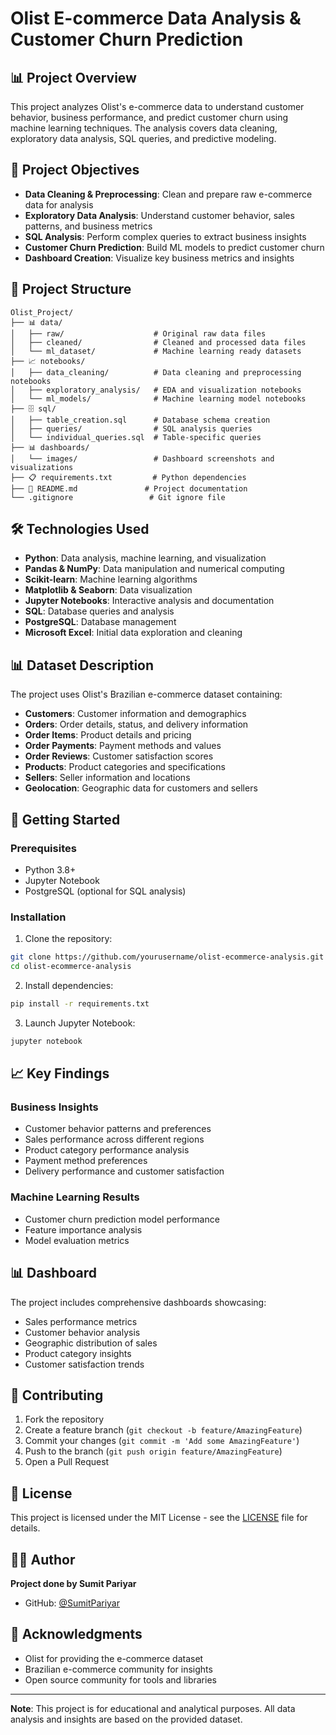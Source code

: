 # Olist E-commerce Data Analysis & Customer Churn Prediction

## 📊 Project Overview

This project analyzes Olist's e-commerce data to understand customer behavior, business performance, and predict customer churn using machine learning techniques. The analysis covers data cleaning, exploratory data analysis, SQL queries, and predictive modeling.

## 🎯 Project Objectives

- **Data Cleaning & Preprocessing**: Clean and prepare raw e-commerce data for analysis
- **Exploratory Data Analysis**: Understand customer behavior, sales patterns, and business metrics
- **SQL Analysis**: Perform complex queries to extract business insights
- **Customer Churn Prediction**: Build ML models to predict customer churn
- **Dashboard Creation**: Visualize key business metrics and insights

## 📁 Project Structure

```
Olist_Project/
├── 📊 data/
│   ├── raw/                    # Original raw data files
│   ├── cleaned/                # Cleaned and processed data files
│   └── ml_dataset/             # Machine learning ready datasets
├── 📈 notebooks/
│   ├── data_cleaning/          # Data cleaning and preprocessing notebooks
│   ├── exploratory_analysis/   # EDA and visualization notebooks
│   └── ml_models/              # Machine learning model notebooks
├── 🗄️ sql/
│   ├── table_creation.sql      # Database schema creation
│   ├── queries/                # SQL analysis queries
│   └── individual_queries.sql  # Table-specific queries
├── 📊 dashboards/
│   └── images/                 # Dashboard screenshots and visualizations
├── 📋 requirements.txt         # Python dependencies
├── 📖 README.md               # Project documentation
└── .gitignore                 # Git ignore file
```

## 🛠️ Technologies Used

- **Python**: Data analysis, machine learning, and visualization
- **Pandas & NumPy**: Data manipulation and numerical computing
- **Scikit-learn**: Machine learning algorithms
- **Matplotlib & Seaborn**: Data visualization
- **Jupyter Notebooks**: Interactive analysis and documentation
- **SQL**: Database queries and analysis
- **PostgreSQL**: Database management
- **Microsoft Excel**: Initial data exploration and cleaning

## 📊 Dataset Description

The project uses Olist's Brazilian e-commerce dataset containing:

- **Customers**: Customer information and demographics
- **Orders**: Order details, status, and delivery information
- **Order Items**: Product details and pricing
- **Order Payments**: Payment methods and values
- **Order Reviews**: Customer satisfaction scores
- **Products**: Product categories and specifications
- **Sellers**: Seller information and locations
- **Geolocation**: Geographic data for customers and sellers

## 🚀 Getting Started

### Prerequisites

- Python 3.8+
- Jupyter Notebook
- PostgreSQL (optional for SQL analysis)

### Installation

1. Clone the repository:
```bash
git clone https://github.com/yourusername/olist-ecommerce-analysis.git
cd olist-ecommerce-analysis
```

2. Install dependencies:
```bash
pip install -r requirements.txt
```

3. Launch Jupyter Notebook:
```bash
jupyter notebook
```

## 📈 Key Findings

### Business Insights
- Customer behavior patterns and preferences
- Sales performance across different regions
- Product category performance analysis
- Payment method preferences
- Delivery performance and customer satisfaction

### Machine Learning Results
- Customer churn prediction model performance
- Feature importance analysis
- Model evaluation metrics

## 📊 Dashboard

The project includes comprehensive dashboards showcasing:
- Sales performance metrics
- Customer behavior analysis
- Geographic distribution of sales
- Product category insights
- Customer satisfaction trends

## 🤝 Contributing

1. Fork the repository
2. Create a feature branch (`git checkout -b feature/AmazingFeature`)
3. Commit your changes (`git commit -m 'Add some AmazingFeature'`)
4. Push to the branch (`git push origin feature/AmazingFeature`)
5. Open a Pull Request

## 📝 License

This project is licensed under the MIT License - see the [LICENSE](LICENSE) file for details.

## 👨‍💻 Author

**Project done by Sumit Pariyar**
- GitHub: [@SumitPariyar](https://github.com/SumitPariyar)

## 🙏 Acknowledgments

- Olist for providing the e-commerce dataset
- Brazilian e-commerce community for insights
- Open source community for tools and libraries

---

**Note**: This project is for educational and analytical purposes. All data analysis and insights are based on the provided dataset. 